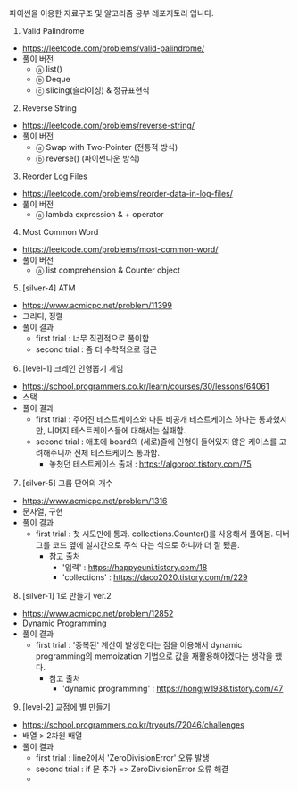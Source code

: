 파이썬을 이용한 자료구조 및 알고리즘 공부 레포지토리 입니다.

1. Valid Palindrome
  - https://leetcode.com/problems/valid-palindrome/
  - 풀이 버전
    - ⓐ list()
    - ⓑ Deque
    - ⓒ slicing(슬라이싱) & 정규표현식

2. Reverse String
  - https://leetcode.com/problems/reverse-string/
  - 풀이 버전
    - ⓐ Swap with Two-Pointer (전통적 방식)
    - ⓑ reverse() (파이썬다운 방식)

3. Reorder Log Files
  - https://leetcode.com/problems/reorder-data-in-log-files/
  - 풀이 버전
    - ⓐ lambda expression & + operator

4. Most Common Word
- https://leetcode.com/problems/most-common-word/
- 풀이 버전
  - ⓐ list comprehension & Counter object

5. [silver-4] ATM
- https://www.acmicpc.net/problem/11399
- 그리디, 정렬
- 풀이 결과
    - first trial : 너무 직관적으로 풀이함
    - second trial : 좀 더 수학적으로 접근

6. [level-1] 크레인 인형뽑기 게임
- https://school.programmers.co.kr/learn/courses/30/lessons/64061
- 스택
- 풀이 결과
    - first trial : 주어진 테스트케이스와 다른 비공개 테스트케이스 하나는 통과했지만, 나머지 테스트케이스들에 대해서는 실패함.
    - second trial : 애초에 board의 (세로)줄에 인형이 들어있지 않은 케이스를 고려해주니까 전체 테스트케이스 통과함.
        - 놓쳤던 테스트케이스 출처 : https://algoroot.tistory.com/75

7. [silver-5] 그룹 단어의 개수
- https://www.acmicpc.net/problem/1316
- 문자열, 구현
- 풀이 결과
    - first trial : 첫 시도만에 통과. collections.Counter()를 사용해서 풀어봄. 디버그를 코드 옆에 실시간으로 주석 다는 식으로 하니까 더 잘 됐음.
        - 참고 출처
            - '입력' : https://happyeuni.tistory.com/18
            - 'collections' : https://daco2020.tistory.com/m/229

8. [silver-1] 1로 만들기 ver.2
- https://www.acmicpc.net/problem/12852
- Dynamic Programming
- 풀이 결과
    - first trial : '중복된' 계산이 발생한다는 점을 이용해서 dynamic programming의 memoization 기법으로 값을 재활용해야겠다는 생각을 했다.
        - 참고 출처
            - 'dynamic programming' : https://hongjw1938.tistory.com/47

9. [level-2] 교점에 별 만들기
- https://school.programmers.co.kr/tryouts/72046/challenges
- 배열 > 2차원 배열
- 풀이 결과
  - first trial : line2에서 'ZeroDivisionError' 오류 발생
  - second trial : if 문 추가 => ZeroDivisionError 오류 해결
  - 